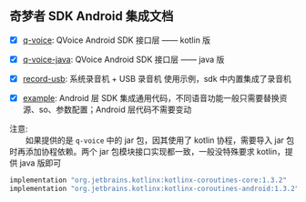 奇梦者 SDK Android 集成文档
--

- [x] [q-voice](./q-voice): QVoice Android SDK 接口层 —— kotlin 版
- [x] [q-voice-java](./q-voice-java): QVoice Android SDK 接口层 —— java 版
- [x] [record-usb](./record-usb/README.md): 系统录音机 + USB 录音机 使用示例，sdk 中内置集成了录音机
- [x] [example](./example/README.md): Android 层 SDK 集成通用代码，不同语音功能一般只需要替换资源、so、参数配置；Android 层代码不需要变动


注意:  
&emsp;&emsp;如果提供的是 `q-voice` 中的 jar 包，因其使用了 kotlin 协程，需要导入 jar 包时再添加协程依赖。两个 jar 包模块接口实现都一致，一般没特殊要求 kotlin，提供 java 版即可

~~~groovy
implementation "org.jetbrains.kotlinx:kotlinx-coroutines-core:1.3.2"
implementation "org.jetbrains.kotlinx:kotlinx-coroutines-android:1.3.2"
~~~
